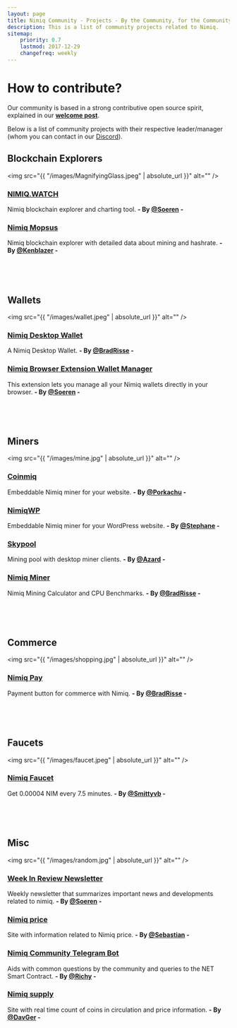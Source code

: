 ```yaml
---
layout: page
title: Nimiq Community - Projects - By the Community, for the Community
description: This is a list of community projects related to Nimiq.
sitemap:
    priority: 0.7
    lastmod: 2017-12-29
    changefreq: weekly
---
```

# How to contribute?
Our community is based in a strong contributive open source spirit, explained in our **[welcome post](http://nimiq.community/blog/welcome-to-nimiq-community/)**. 

Below is a list of community projects with their respective leader/manager (whom you can contact in our [Discord](https://discord.gg/55rHkGz)). 

## Blockchain Explorers

<span class="image left"><img src="{{ "/images/MagnifyingGlass.jpeg" | absolute_url }}" alt="" /></span>

### [NIMIQ.WATCH](https://nimiq.watch)
Nimiq blockchain explorer and charting tool. **- By [@Soeren](https://t.me/Not_in_Nimiq_team) -** 

### [Nimiq Mopsus](https://nimiq.mopsus.com)
Nimiq blockchain explorer with detailed data about mining and hashrate. **- By [@Kenblazer](https://discord.gg/55rHkGz) -**

&nbsp;

&nbsp;

## Wallets

<span class="image right"><img src="{{ "/images/wallet.jpeg" | absolute_url }}" alt="" /></span>

### [Nimiq Desktop Wallet](https://github.com/bradrisse/nimiq-desktop-wallet)
A Nimiq Desktop Wallet. **- By [@BradRisse](https://github.com/bradrisse) -**

### [Nimiq Browser Extension Wallet Manager](https://chrome.google.com/webstore/detail/nima-nimiq-wallet-manager/jfijpdoopiaiahclhnfoibiohfnjpcfo?hl=en)
This extension lets you manage all your Nimiq wallets directly in your browser.  **- By [@Soeren](https://t.me/Not_in_Nimiq_team) -**


&nbsp;

&nbsp;

## Miners

<span class="image left"><img src="{{ "/images/mine.jpg" | absolute_url }}" alt="" /></span>

### [Coinmiq](http://www.coinmiq.com)
Embeddable Nimiq miner for your website. **- By [@Porkachu](https://t.me/porkachu) -**

### [NimiqWP](https://github.com/pom75/nimiqWP)
Embeddable Nimiq miner for your WordPress website. **- By [@Stephane](https://github.com/pom75) -**

### [Skypool](https://nimiq.skypool.org)
Mining pool with desktop miner clients. **- By [@Azard](https://github.com/Azard) -**

### [Nimiq Miner](https://nimiqminer.com)
Nimiq Mining Calculator and CPU Benchmarks. **- By [@BradRisse](https://github.com/bradrisse) -**

&nbsp;

&nbsp;

## Commerce

<span class="image right"><img src="{{ "/images/shopping.jpg" | absolute_url }}" alt="" /></span>

### [Nimiq Pay](https://nimiqpay.com)
Payment button for commerce with Nimiq. **- By [@BradRisse](https://github.com/bradrisse) -**


  
&nbsp;

&nbsp;


## Faucets

<span class="image left"><img src="{{ "/images/faucet.jpeg" | absolute_url }}" alt="" /></span>

 
### [Nimiq Faucet](https://nimiq-faucet.surge.sh/)
Get 0.00004 NIM every 7.5 minutes. **- By [@Smittyvb](https://github.com/Smittyvb) -**


  
&nbsp;

&nbsp;


## Misc 
    
<span class="image right"><img src="{{ "/images/random.jpg" | absolute_url }}" alt="" /></span> 

### [Week In Review Newsletter](https://nimiq.watch/news)
Weekly newsletter that summarizes important news and developments related to nimiq. **- By [@Soeren](https://t.me/Not_in_Nimiq_team) -**

### [Nimiq price](https://nimiqprice.com)
Site with information related to Nimiq price. **- By [@Sebastian](https://t.me/sebjalm) -**

### [Nimiq Community Telegram Bot](https://github.com/PanoramicRum/Nimiq-Community-Bot) 
Aids with common questions by the community and queries to the NET Smart Contract.  **- By [@Richy](https://t.me/RichyBC) -**

### [Nimiq supply](http://nimiq.supply)
Site with real time count of coins in circulation and price information. **- By [@DavGer](https://t.me/DavGer) -**
